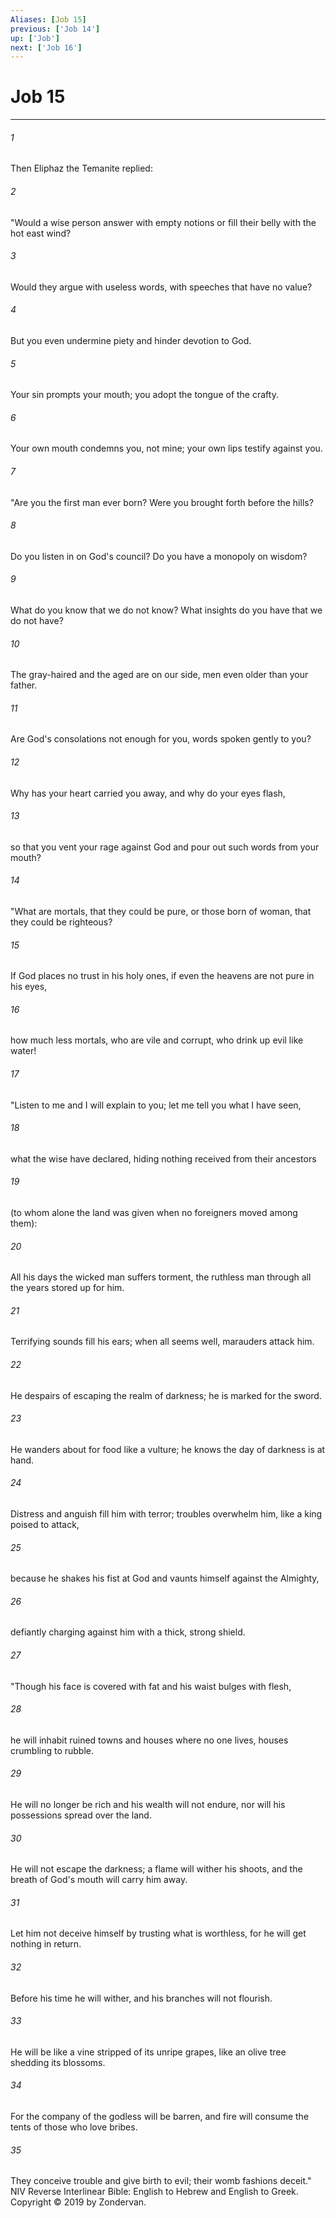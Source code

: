 ```yaml
---
Aliases: [Job 15]
previous: ['Job 14']
up: ['Job']
next: ['Job 16']
---
```

# Job 15

***


###### 1 
Then Eliphaz the Temanite replied: 

###### 2 
"Would a wise person answer with empty notions or fill their belly with the hot east wind? 

###### 3 
Would they argue with useless words, with speeches that have no value? 

###### 4 
But you even undermine piety and hinder devotion to God. 

###### 5 
Your sin prompts your mouth; you adopt the tongue of the crafty. 

###### 6 
Your own mouth condemns you, not mine; your own lips testify against you. 

###### 7 
"Are you the first man ever born? Were you brought forth before the hills? 

###### 8 
Do you listen in on God's council? Do you have a monopoly on wisdom? 

###### 9 
What do you know that we do not know? What insights do you have that we do not have? 

###### 10 
The gray-haired and the aged are on our side, men even older than your father. 

###### 11 
Are God's consolations not enough for you, words spoken gently to you? 

###### 12 
Why has your heart carried you away, and why do your eyes flash, 

###### 13 
so that you vent your rage against God and pour out such words from your mouth? 

###### 14 
"What are mortals, that they could be pure, or those born of woman, that they could be righteous? 

###### 15 
If God places no trust in his holy ones, if even the heavens are not pure in his eyes, 

###### 16 
how much less mortals, who are vile and corrupt, who drink up evil like water! 

###### 17 
"Listen to me and I will explain to you; let me tell you what I have seen, 

###### 18 
what the wise have declared, hiding nothing received from their ancestors 

###### 19 
(to whom alone the land was given when no foreigners moved among them): 

###### 20 
All his days the wicked man suffers torment, the ruthless man through all the years stored up for him. 

###### 21 
Terrifying sounds fill his ears; when all seems well, marauders attack him. 

###### 22 
He despairs of escaping the realm of darkness; he is marked for the sword. 

###### 23 
He wanders about for food like a vulture; he knows the day of darkness is at hand. 

###### 24 
Distress and anguish fill him with terror; troubles overwhelm him, like a king poised to attack, 

###### 25 
because he shakes his fist at God and vaunts himself against the Almighty, 

###### 26 
defiantly charging against him with a thick, strong shield. 

###### 27 
"Though his face is covered with fat and his waist bulges with flesh, 

###### 28 
he will inhabit ruined towns and houses where no one lives, houses crumbling to rubble. 

###### 29 
He will no longer be rich and his wealth will not endure, nor will his possessions spread over the land. 

###### 30 
He will not escape the darkness; a flame will wither his shoots, and the breath of God's mouth will carry him away. 

###### 31 
Let him not deceive himself by trusting what is worthless, for he will get nothing in return. 

###### 32 
Before his time he will wither, and his branches will not flourish. 

###### 33 
He will be like a vine stripped of its unripe grapes, like an olive tree shedding its blossoms. 

###### 34 
For the company of the godless will be barren, and fire will consume the tents of those who love bribes. 

###### 35 
They conceive trouble and give birth to evil; their womb fashions deceit." NIV Reverse Interlinear Bible: English to Hebrew and English to Greek. Copyright © 2019 by Zondervan.
